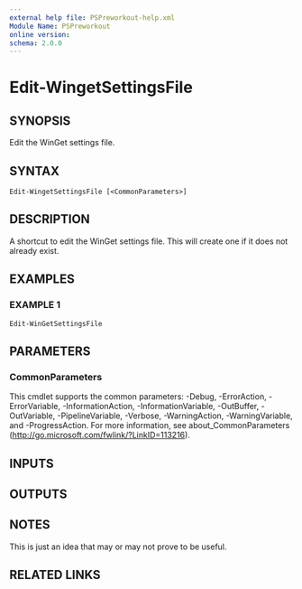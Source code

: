 ```yaml
---
external help file: PSPreworkout-help.xml
Module Name: PSPreworkout
online version:
schema: 2.0.0
---
```


# Edit-WingetSettingsFile

## SYNOPSIS
Edit the WinGet settings file.

## SYNTAX

```
Edit-WingetSettingsFile [<CommonParameters>]
```

## DESCRIPTION
A shortcut to edit the WinGet settings file.
This will create one if it does not already exist.

## EXAMPLES

### EXAMPLE 1
```
Edit-WinGetSettingsFile
```

## PARAMETERS

### CommonParameters
This cmdlet supports the common parameters: -Debug, -ErrorAction, -ErrorVariable, -InformationAction, -InformationVariable, -OutBuffer, -OutVariable, -PipelineVariable, -Verbose, -WarningAction, -WarningVariable, and -ProgressAction. 
For more information, see about_CommonParameters (http://go.microsoft.com/fwlink/?LinkID=113216).

## INPUTS

## OUTPUTS

## NOTES
This is just an idea that may or may not prove to be useful.

## RELATED LINKS
